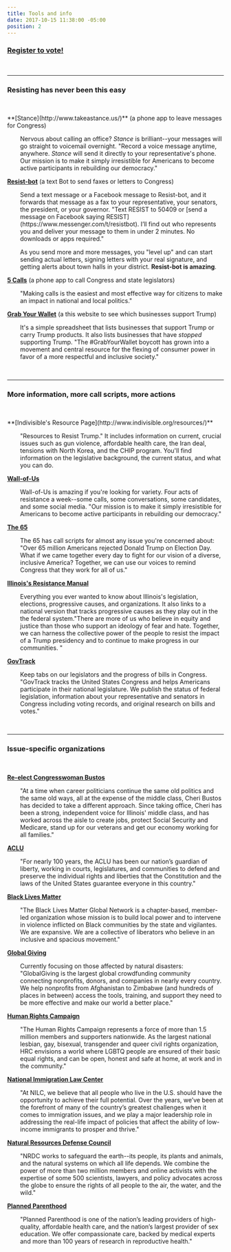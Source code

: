 ```yaml
---
title: Tools and info
date: 2017-10-15 11:38:00 -05:00
position: 2
---
```


<h3><a href="https://www.vote.org/state/illinois/">Register to vote!</a></h3>
<p>&nbsp;</p>
<hr>
<h3>Resisting has never been this easy</h3>
<p>&nbsp;</p>
**[Stance](http://www.takeastance.us/)** (a phone app to leave messages for Congress)

<p style="padding-left: 30px;">Nervous about calling an office? <i>Stance</i> is brilliant--your messages will go straight to voicemail overnight. "Record a voice message anytime, anywhere. <i>Stance</i> will send it directly to your representative's phone. Our mission is to make it simply irresistible for Americans to become active participants in rebuilding our democracy."</p>

**[Resist-bot](https://resistbot.io/)** (a text Bot to send faxes or letters to Congress)

<p style="padding-left: 30px;">Send a text message or a Facebook message to Resist-bot, and it forwards that message as a fax to your representative, your senators, the president, or your governor. "Text RESIST to 50409 or [send a message on Facebook saying RESIST](https://www.messenger.com/t/resistbot). I’ll find out who represents you and deliver your message to them in under 2 minutes. No downloads or apps required."</p>

<p style="padding-left: 30px;">As you send more and more messages, you "level up" and can start sending actual letters, signing letters with your real signature, and getting alerts about town halls in your district. <b>Resist-bot is amazing</b>.</p>

**[5 Calls](https://5calls.org/)** (a phone app to call Congress and state legislators)

<p style="padding-left: 30px;">
"Making calls is the easiest and most effective way for citizens to make an impact in national and local politics."</p>

**[Grab Your Wallet](https://grabyourwallet.org/)** (a this website to see which businesses support Trump)

<p style="padding-left: 30px;">It's a simple spreadsheet that lists businesses that support Trump or carry Trump products. It also lists businesses that have <i>stopped</i> supporting Trump. "The #GrabYourWallet boycott has grown into a movement and central resource for the flexing of consumer power in favor of a more respectful and inclusive society."</p>
<p>&nbsp;</p>
<hr>
<h3>More information, more call scripts, more actions</h3>
<p>&nbsp;</p>
**[Indivisible's Resource Page](http://www.indivisible.org/resources/)**

<p style="padding-left: 30px;">"Resources to Resist Trump." It includes information on current, crucial issues such as gun violence, affordable health care, the Iran deal, tensions with North Korea, and the CHIP program. You'll find information on the legislative background, the current status, and what you can do.</p>

**[Wall-of-Us](https://www.wallofus.org/)**

<p style="padding-left: 30px;">Wall-of-Us is amazing if you're looking for variety. Four acts of resistance a week--some calls, some conversations, some candidates, and some social media. "Our mission is to make it simply irresistible for Americans to become active participants in rebuilding our democracy."</p>

**[The 65](http://thesixtyfive.org/home)**

<p style="padding-left: 30px;">The 65 has call scripts for almost any issue you're concerned about: "Over 65 million Americans rejected Donald Trump on Election Day. What if we came together every day to fight for our vision of a diverse, inclusive America? Together, we can use our voices to remind Congress that they work for all of us."</p>

**[Illinois's Resistance Manual](https://www.resistancemanual.org/Illinois)**

<p style="padding-left: 30px;">Everything you ever wanted to know about Illinois's legislation, elections, progressive causes, and organizations. It also links to a national version that tracks progressive causes as they play out in the the federal system."There are more of us who believe in equity and justice than those who support an ideology of fear and hate. Together, we can harness the collective power of the people to resist the impact of a Trump presidency and to continue to make progress in our communities. "</p>

**[GovTrack](https://www.govtrack.us/congress/members/IL/17#q=61401&marker_lng=-90.37&marker_lat=40.94)**

<p style="padding-left: 30px;">Keep tabs on our legislators and the progress of bills in Congress. "GovTrack tracks the United States Congress and helps Americans participate in their national legislature. We publish the status of federal legislation, information about your representative and senators in Congress including voting records, and original research on bills and votes."</p>
<p>&nbsp;</p>
<hr>
<h3>Issue-specific organizations</h3>
<p>&nbsp;</p>

**[Re-elect Congresswoman Bustos](http://www.cheribustos.com/)**

<p style="padding-left: 30px;">"At a time when career politicians continue the same old politics and the same old ways, all at the expense of the middle class, Cheri Bustos has decided to take a different approach.  Since taking office, Cheri has been a strong, independent voice for Illinois' middle class, and has worked across the aisle to create jobs, protect Social Security and Medicare, stand up for our veterans and get our economy working for all families."</p>

**[ACLU](https://www.aclu.org/)** 

<p style="padding-left: 30px;">"For nearly 100 years, the ACLU has been our nation’s guardian of liberty, working in courts, legislatures, and communities to defend and preserve the individual rights and liberties that the Constitution and the laws of the United States guarantee everyone in this country."</p>

**[Black Lives Matter](https://blacklivesmatter.com/)**

<p style="padding-left: 30px;">"The Black Lives Matter Global Network is a chapter-based, member-led organization whose mission is to build local power and to intervene in violence inflicted on Black communities by the state and vigilantes. We are expansive. We are a collective of liberators who believe in an inclusive and spacious movement."</p>

**[Global Giving](https://www.globalgiving.org/)**
<p style="padding-left: 30px;">Currently focusing on those affected by natural disasters: "GlobalGiving is the largest global crowdfunding community connecting nonprofits, donors, and companies in nearly every country. We help nonprofits from Afghanistan to Zimbabwe (and hundreds of places in between) access the tools, training, and support they need to be more effective and make our world a better place."</p>

**[Human Rights Campaign](https://www.hrc.org/)**

<p style="padding-left: 30px;">"The Human Rights Campaign represents a force of more than 1.5 million members and supporters nationwide. As the largest national lesbian, gay, bisexual, transgender and queer civil rights organization, HRC envisions a world where LGBTQ people are ensured of their basic equal rights, and can be open, honest and safe at home, at work and in the community."</p>

**[National Immigration Law Center](https://www.nilc.org/)**

<p style="padding-left: 30px;">"At NILC, we believe that all people who live in the U.S. should have the opportunity to achieve their full potential. Over the years, we’ve been at the forefront of many of the country’s greatest challenges when it comes to immigration issues, and we play a major leadership role in addressing the real-life impact of policies that affect the ability of low-income immigrants to prosper and thrive."</p>

**[Natural Resources Defense Council](https://www.nrdc.org/)**

<p style="padding-left: 30px;">"NRDC works to safeguard the earth--its people, its plants and animals, and the natural systems on which all life depends. We combine the power of more than two million members and online activists with the expertise of some 500 scientists, lawyers, and policy advocates across the globe to ensure the rights of all people to the air, the water, and the wild."</p>

**[Planned Parenthood](https://www.plannedparenthood.org/get-involved)**

<p style="padding-left: 30px;">"Planned Parenthood is one of the nation’s leading providers of high-quality, affordable health care, and the nation’s largest provider of sex education. We offer compassionate care, backed by medical experts and more than 100 years of research in reproductive health."</p>